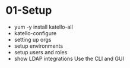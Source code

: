 01-Setup
========

* yum -y install katello-all
* katello-configure
* setting up orgs
* setup environments
* setup users and roles
* show LDAP integrations
Use the CLI and GUI
